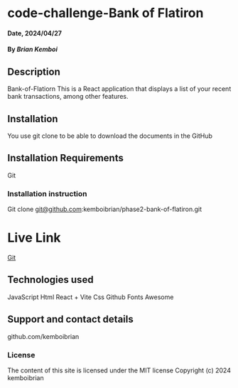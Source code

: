 
# code-challenge-Bank of Flatiron

#### Date, 2024/04/27

#### By *Brian Kemboi*

## Description
Bank-of-Flatiorn
This is a React application that displays a list of your recent bank transactions, among other features.

## Installation
You use git clone to be able to download the documents in the GitHub

## Installation Requirements
Git


### Installation instruction

Git clone git@github.com:kemboibrian/phase2-bank-of-flatiron.git

# Live Link
[Git](http://localhost:5175/Bank-of-Flatiron/)


## Technologies used
JavaScript
Html
React + Vite
Css
Github
Fonts Awesome

## Support and contact details
github.com/kemboibrian

### License
The content of this site is licensed under the MIT license
Copyright (c) 2024 kemboibrian

